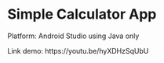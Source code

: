 
<h1> Simple Calculator App </h1>
<p> Platform: Android Studio using Java only</p>
Link demo: https://youtu.be/hyXDHzSqUbU
